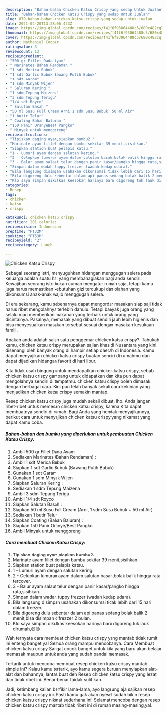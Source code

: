 ```yaml
---
description: "Bahan-bahan Chicken Katsu Crispy yang sedap Untuk Jualan"
title: "Bahan-bahan Chicken Katsu Crispy yang sedap Untuk Jualan"
slug: 879-bahan-bahan-chicken-katsu-crispy-yang-sedap-untuk-jualan
date: 2021-04-20T13:28:06.423Z
image: https://img-global.cpcdn.com/recipes/f41f6f93064488c5/680x482cq70/chicken-katsu-crispy-foto-resep-utama.jpg
thumbnail: https://img-global.cpcdn.com/recipes/f41f6f93064488c5/680x482cq70/chicken-katsu-crispy-foto-resep-utama.jpg
cover: https://img-global.cpcdn.com/recipes/f41f6f93064488c5/680x482cq70/chicken-katsu-crispy-foto-resep-utama.jpg
author: Nathaniel Cooper
ratingvalue: 3
reviewcount: 13
recipeingredient:
- "500 gr Fillet Dada Ayam"
- " Marinates Bahan Rendaman "
- "1 sdt Merica Bubuk"
- "1 sdt Garlic Bubuk Bawang Putih Bubuk"
- "1 sdt Garam"
- "1 sdm Minyak Wijen"
- " Saluran Kering "
- "1 sdm Tepung Maizena"
- "3 sdm Tepung Terigu"
- "1/4 sdt Royco"
- " Salutan Basah "
- "50 ml Susu Full Cream Arni 1 sdm Susu Bubuk  50 ml Air"
- "1 butir Telur"
- " Coating Bahan Baluran "
- "150 Panir OranyeBest Pangko"
- " Minyak untuk menggoreng"
recipeinstructions:
- "Tipiskan daging ayam,siapkan bumbu2."
- "Marinate ayam fillet dengan bumbu sekitar 39 menit,sisihkan."
- "Siapkan station buat pelapis katsu."
- "1 - Lumuri ayam dengan salutan kering."
- "2 - Celupkan lumuran ayam dalam salutan basah,bolak balik hingga rata tercover."
- "3 - Balur ayam salaut telur dengan panir kasar/pangko hingga rata,sisihkan."
- "Simpan dalam wadah tuppy frezzer (wadah kedap udara)."
- "Bila langsung disimpan usahakan dikonsumsi tidak lebih dari 15 hari dalam freezer."
- "Bila digoreng dulu sebentar dalam api panas sedang bolak balik 2 menit,bisa disimpan difrezzer 2 bulan."
- "Klo saya simpan dikulkas keesokan harinya baru digoreng tuk lauk dirumah,😊😊"
categories:
- Resep
tags:
- chicken
- katsu
- crispy

katakunci: chicken katsu crispy 
nutrition: 201 calories
recipecuisine: Indonesian
preptime: "PT32M"
cooktime: "PT53M"
recipeyield: "2"
recipecategory: Lunch

---
```



![Chicken Katsu Crispy](https://img-global.cpcdn.com/recipes/f41f6f93064488c5/680x482cq70/chicken-katsu-crispy-foto-resep-utama.jpg)

Sebagai seorang istri, menyuguhkan hidangan menggugah selera pada keluarga adalah suatu hal yang membahagiakan bagi anda sendiri. Kewajiban seorang istri bukan cuman mengatur rumah saja, tetapi kamu juga harus memastikan kebutuhan gizi tercukupi dan olahan yang dikonsumsi anak-anak wajib menggugah selera.

Di era  sekarang, kamu sebenarnya dapat mengorder masakan siap saji tidak harus ribet mengolahnya terlebih dahulu. Tetapi banyak juga orang yang selalu mau memberikan makanan yang terbaik untuk orang yang dicintainya. Pasalnya, memasak yang dibuat sendiri jauh lebih higienis dan bisa menyesuaikan masakan tersebut sesuai dengan masakan kesukaan famili. 



Apakah anda adalah salah satu penggemar chicken katsu crispy?. Tahukah kamu, chicken katsu crispy merupakan sajian khas di Nusantara yang kini disenangi oleh banyak orang di hampir setiap daerah di Indonesia. Kamu dapat menyajikan chicken katsu crispy buatan sendiri di rumahmu dan dapat dijadikan hidangan favorit di hari libur.

Kita tidak usah bingung untuk mendapatkan chicken katsu crispy, sebab chicken katsu crispy gampang untuk didapatkan dan kita pun dapat mengolahnya sendiri di tempatmu. chicken katsu crispy boleh dimasak dengan berbagai cara. Kini pun telah banyak sekali cara kekinian yang menjadikan chicken katsu crispy semakin mantap.

Resep chicken katsu crispy juga mudah sekali dibuat, lho. Anda jangan ribet-ribet untuk memesan chicken katsu crispy, karena Kita dapat membuatnya sendiri di rumah. Bagi Anda yang hendak menyajikannya, berikut cara untuk menyajikan chicken katsu crispy yang nikamat yang dapat Kamu coba.

<!--inarticleads1-->

##### Bahan-bahan dan bumbu yang diperlukan untuk pembuatan Chicken Katsu Crispy:

1. Ambil 500 gr Fillet Dada Ayam
1. Sediakan  Marinates (Bahan Rendaman) :
1. Ambil 1 sdt Merica Bubuk
1. Siapkan 1 sdt Garlic Bubuk (Bawang Putih Bubuk)
1. Gunakan 1 sdt Garam
1. Gunakan 1 sdm Minyak Wijen
1. Siapkan  Saluran Kering :
1. Sediakan 1 sdm Tepung Maizena
1. Ambil 3 sdm Tepung Terigu
1. Ambil 1/4 sdt Royco
1. Siapkan  Salutan Basah :
1. Siapkan 50 ml Susu Full Cream (Arni, 1 sdm Susu Bubuk + 50 ml Air)
1. Sediakan 1 butir Telur
1. Siapkan  Coating (Bahan Baluran) :
1. Siapkan 150 Panir Oranye/Best Pangko
1. Ambil  Minyak untuk menggoreng




<!--inarticleads2-->

##### Cara membuat Chicken Katsu Crispy:

1. Tipiskan daging ayam,siapkan bumbu2.
1. Marinate ayam fillet dengan bumbu sekitar 39 menit,sisihkan.
1. Siapkan station buat pelapis katsu.
1. 1 - Lumuri ayam dengan salutan kering.
1. 2 - Celupkan lumuran ayam dalam salutan basah,bolak balik hingga rata tercover.
1. 3 - Balur ayam salaut telur dengan panir kasar/pangko hingga rata,sisihkan.
1. Simpan dalam wadah tuppy frezzer (wadah kedap udara).
1. Bila langsung disimpan usahakan dikonsumsi tidak lebih dari 15 hari dalam freezer.
1. Bila digoreng dulu sebentar dalam api panas sedang bolak balik 2 menit,bisa disimpan difrezzer 2 bulan.
1. Klo saya simpan dikulkas keesokan harinya baru digoreng tuk lauk dirumah,😊😊




Wah ternyata cara membuat chicken katsu crispy yang mantab tidak rumit ini enteng banget ya! Semua orang mampu mencobanya. Cara Membuat chicken katsu crispy Sangat cocok banget untuk kita yang baru akan belajar memasak maupun untuk anda yang sudah pandai memasak.

Tertarik untuk mencoba membuat resep chicken katsu crispy mantab simple ini? Kalau kamu tertarik, ayo kamu segera buruan menyiapkan alat-alat dan bahannya, lantas buat deh Resep chicken katsu crispy yang lezat dan tidak ribet ini. Benar-benar taidak sulit kan. 

Jadi, ketimbang kalian berfikir lama-lama, ayo langsung aja sajikan resep chicken katsu crispy ini. Pasti kamu gak akan nyesel sudah bikin resep chicken katsu crispy nikmat sederhana ini! Selamat mencoba dengan resep chicken katsu crispy mantab tidak ribet ini di rumah masing-masing,ya!.

